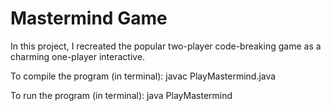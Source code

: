 # Mastermind Game

In this project, I recreated the popular two-player code-breaking game as a charming one-player interactive.

To compile the program (in terminal): javac PlayMastermind.java

To run the program (in terminal): java PlayMastermind
